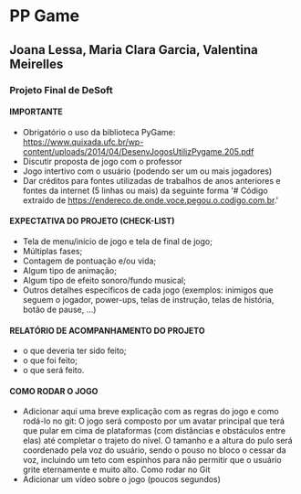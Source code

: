 # PP Game
## Joana Lessa, Maria Clara Garcia, Valentina Meirelles

 ### Projeto Final de DeSoft

 #### IMPORTANTE
 - Obrigatório o uso da biblioteca PyGame: https://www.quixada.ufc.br/wp-content/uploads/2014/04/DesenvJogosUtilizPygame.205.pdf
 - Discutir proposta de jogo com o professor
 - Jogo intertivo com o usuário (podendo ser um ou mais jogadores)
 - Dar créditos para fontes utilizadas de trabalhos de anos anteriores e fontes da internet (5 linhas ou mais) da seguinte forma '# Código extraído de https://endereco.de.onde.voce.pegou.o.codigo.com.br.'


 #### EXPECTATIVA DO PROJETO (CHECK-LIST)
 - Tela de menu/início de jogo e tela de final de jogo;
 - Múltiplas fases;
 - Contagem de pontuação e/ou vida;
 - Algum tipo de animação;
 - Algum tipo de efeito sonoro/fundo musical;
 - Outros detalhes específicos de cada jogo (exemplos: inimigos que seguem o jogador, power-ups, telas de instrução, telas de história, botão de pause, ...)
   
 #### RELATÓRIO DE ACOMPANHAMENTO DO PROJETO
 - o que deveria ter sido feito;
 - o que foi feito;
 - o que será feito.

#### COMO RODAR O JOGO
- Adicionar aqui uma breve explicação com as regras do jogo e como rodá-lo no git:
  O jogo será composto por um avatar principal que terá que pular em cima de plataformas (com distâncias e obstáculos entre elas) até completar o trajeto do nível. O tamanho e a altura do pulo será coordenado pela voz do usuário, sendo o pouso no bloco o cessar da voz, incluindo um teto com espinhos para não permitir que o usuário grite eternamente e muito alto.
  Como rodar no Git
- Adicionar um vídeo sobre o jogo (poucos segundos)

